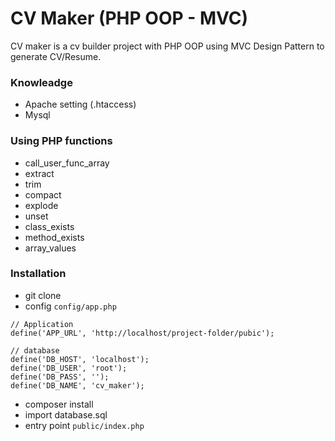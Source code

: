 # CV Maker (PHP OOP - MVC)

CV maker is a cv builder project with PHP OOP using MVC Design Pattern to generate CV/Resume.

### Knowleadge

- Apache setting (.htaccess)
- Mysql

### Using PHP functions

- call_user_func_array
- extract
- trim
- compact
- explode
- unset
- class_exists
- method_exists
- array_values

### Installation

- git clone
- config `config/app.php`

```
// Application
define('APP_URL', 'http://localhost/project-folder/pubic');

// database
define('DB_HOST', 'localhost');
define('DB_USER', 'root');
define('DB_PASS', '');
define('DB_NAME', 'cv_maker');
```

- composer install
- import database.sql
- entry point `public/index.php`
